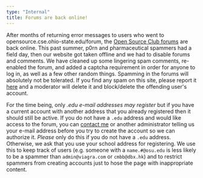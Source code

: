 ```yaml
---
type: "Internal"
title: Forums are back online!
---
```

After months of returning error messages to users who went to
opensource.cse.ohio-state.edu/forum, the [Open Source Club forums](http://opensource.cse.ohio-state.edu/forum "Click here to enter our forums")
are back online. This past summer, p0rn and pharmaceutical spammers had a
field day, then our website got taken offline and we had to disable forums and
comments. We have cleaned up some lingering spam comments, re-enabled the forum,
and added a captcha requirement in order for anyone to log in, as well as a few
other random things. Spamming in the forums will absolutely not be tolerated. If
you find any spam on this site, please report it [here](http://opensource.cse.ohio-state.edu/forum/21)
and a moderator will delete it and block/delete the offending user's account.

For the time being, only *.edu e-mail addresses may register* but if you have a
current account with another address that you already registered then it should
still be active. If you do not have a `.edu` address and would like access to
the forum, you can [contact me](http://opensource.cse.ohio-state.edu/contact "Contact us")
or another administrator telling us your e-mail address before you try to create
the account so we can authorize it. *Please* only do this if you do not have a
`.edu` address. Otherwise, we ask that you use your school address for
registering. We use this to keep track of users (e.g. someone with a
`name.#@osu.edu` is less likely to be a spammer than `admin@viagra.com` or
`cmbb@dbx.hk`) and to restrict spammers from creating accounts just to hose
the page with inappropriate content.
